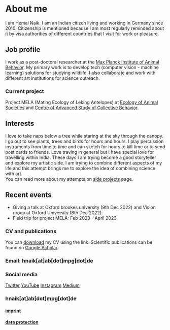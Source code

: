 # About me  
I am Hemal Naik. I am an Indian citizen living and working in Germany since 2010. Citizenship is mentioned because I am most regularly reminded about it by visa authorities of different countries that I visit for work or pleasure. 

## Job profile
I work as a post-doctoral researcher at the [Max Planck Institute of Animal Behavior](https://www.ab.mpg.de/). 
My primary work is to develop tech (computer vision - machine learning) solutions for studying wildlife. 
I also collaborate and work with different art institutions for science outreach.

### Current project
Project MELA (Mating Ecology of Leking Antelopes) at [Ecology of Animal Societies](https://www.ab.mpg.de/crofoot) and [Centre of Advanced Study of Collective Behavior](https://www.exc.uni-konstanz.de/collective-behaviour/).

## Interests 
I love to take naps below a tree while staring at the sky through the canopy.   
I go out to see plants, trees and birds for hours and hours. I play percussion instruments from time to time and can sketch for hours to kill time or to send post cards to friends. 
Love traving in general but I have special love for travelling within India. 
These days I am trying become a good storyteller and explore my artistic side. 
I am trying to combine different aspects of my life and this attempt brings me to explore the idea of combining science with art.  
You can read more about my attempts on [side projects](/docs/about/outreach) page. 

## Recent events
- Giving a talk at Oxford brookes university (9th Dec 2022) and Vision group at Oxford University (8th Dec 2022). 
- Field trip for project MELA: Feb 2023 - April 2023

### CV and publications
You can [download](/cv/Resume.pdf) my CV using the link. 
Scientific publications can be found on [Google Scholar](https://scholar.google.de/citations?user=iWIresYAAAAJ&hl=en).

### Email: hnaik[at]ab[dot]mpg[dot]de 

### Social media
[Twitter](https://twitter.com/hmnaik) [YouTube](https://www.youtube.com/channel/UCFERZcpt3g0wQzTgtil1HIA?view_as=subscriber)  [Instagram](https://www.instagram.com/walking_naik/?hl=en)  [Medium](https://medium.com/@hemalnaik)

### hnaik[at]ab[dot]mpg[dot]de

#### [imprint](/docs/about/imprint) 
#### [data protection](/docs/about/dataprotection) 
